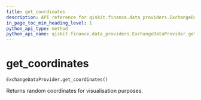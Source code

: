 ```yaml
---
title: get_coordinates
description: API reference for qiskit.finance.data_providers.ExchangeDataProvider.get_coordinates
in_page_toc_min_heading_level: 1
python_api_type: method
python_api_name: qiskit.finance.data_providers.ExchangeDataProvider.get_coordinates
---
```


# get\_coordinates

<span id="qiskit.finance.data_providers.ExchangeDataProvider.get_coordinates" />

`ExchangeDataProvider.get_coordinates()`

Returns random coordinates for visualisation purposes.

